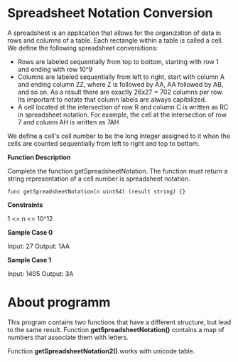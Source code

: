 # Spreadsheet Notation Conversion

A spreadsheet is an application that allows for the organization of data in rows and columns of a table. Each rectangle within a table is called a cell. We define the following spreadsheet conversitions:
- Rows are labeled sequentially from top to bottom, starting with row 1 and ending with row 10^9
- Columns are labeled sequentially from left to right, start with column A and ending column ZZ, where Z is followed by AA, AA followed by AB, and so on. As a result there are exactly 26x27 = 702 columns per row. Its important to notate that column labels are always capitalized.
- A cell located at the intersection of row R and column C is written as RC in spreadsheet notation. For example, the cell at the intersection of row 7 and column AH is written as 7AH

We define a cell's cell number to be the long integer assigned to it when the cells are counted sequentially from left to right and top to bottom.

**Function Description**

Complete the function getSpreadsheetNotation. The function must return a string representation of a cell number is spreadsheet notation.

```
func getSpreadsheetNotation(n uint64) (result string) {}
```

**Constraints**

1 <= n <= 10^12

**Sample Case 0**

Input: 27
Output: 1AA

**Sample Case 1**

Input: 1405
Output: 3A

# About programm

This program contains two functions that have a different structure, but lead to the same result.
Function **getSpreadsheetNotation()** contains a map of numbers that associate them with letters. 

Function **getSpreadsheetNotation2()** works with unicode table.
